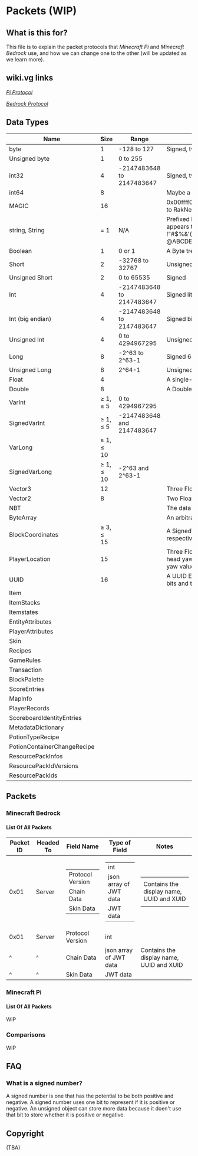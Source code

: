 # Packets \(WIP)

## What is this for?
This file is to explain the packet protocols that *Minecraft Pi* and *Minecraft Bedrock* use, and how we can change one to the other (will be updated as we learn more).

## wiki.vg links
[*Pi Protocol*](https://wiki.vg/Pocket_Minecraft_Protocol)

[*Bedrock Protocol*](https://wiki.vg/Bedrock_Protocol)

## Data Types
Name | Size | Range | Notes
---- | ---- | ----- | -----
byte | 1 | -128 to 127 | Signed, two's complement
Unsigned byte | 1 | 0 to 255 | 
int32 | 4 | -2147483648 to 2147483647 | Signed, two's complement
int64 | 8 |  | Maybe a double?
MAGIC | 16 |  | 0x00ffff00fefefefefdfdfdfd12345678 always those hex bytes, corresponding to RakNet's default OFFLINE_MESSAGE_DATA_ID
string, String| = 1 | N/A | Prefixed by a short containing the length of the string in characters. It appears that only the following ASCII characters can be displayed: !"#$%&'()\*+,-./0123456789:;<=\>?@ABCDEFGHIJKLMNOPQRSTUVWXYZ[\\]^\_\`abcdefghijklmnopqrstuvwxyz{\|}~
Boolean | 1 | 0 or 1 | A Byte treated as boolean, 0 is false but anything greater then that is true
Short | 2 | -32768 to 32767 | Unsigned
Unsigned Short | 2| 0 to 65535 | Signed
Int | 4 | -2147483648 to 2147483647 | Signed little-endian 32-bit Integer
Int (big endian) | 4 | -2147483648 to 2147483647 | Signed big-endian 32-bit Integer
Unsigned Int | 4 | 0 to 4294967295 | Unsigned 32-bit Integer
Long | 8 | -2^63 to 2^63-1 | Signed 64-bit Integer
Unsigned Long | 8 | 2^64-1 | Unsigned 64-bit Integer
Float | 4 |  |  A single-precision 32-bit IEEE 754 Floating point number
Double|  8 | |  A Double-precision 64-bit IEEE 754 Floating point number
VarInt |  ≥ 1, ≤ 5 | 0 to 4294967295 |  
SignedVarInt | ≥ 1, ≤ 5 | -2147483648 and 2147483647 
VarLong | ≥ 1, ≤ 10 | |  
SignedVarLong | ≥ 1, ≤ 10|  -2^63 and 2^63-1 | 
Vector3 | 12 | |  Three Float values (X, Y and Z respectively)
Vector2 |  8 | | Two Float values (X and Y respectively)
NBT | | | The data representing a block or an enity's state
ByteArray  | | |  An arbitrary array of Bytes prefixed with its size in Bytes as a VarInt.
BlockCoordinates | ≥ 3, ≤ 15 | |  A SignedVarInt, a normal VarInt and another SignedVarInt (X, Y and Z respectively)
PlayerLocation | 15 | |  Three Float values (X, Y and Z respectively), followed by three Bytes (pitch, head yaw and yaw respectively). To convert the Bytes to normal pitch and yaw values divide them by 0.71
UUID | 16 | | A UUID Encoded as two unsigned 64-bit Integers: the most significant 64 bits and the least significant 64 bits
Item | | | 
ItemStacks | | | 
Itemstates | | | 
EntityAttributes | | | 
PlayerAttributes | | | 
Skin | | |
Recipes | | |
GameRules | | |
Transaction | | |
BlockPalette | | |
ScoreEntries | | |
MapInfo | | |
PlayerRecords | | |
ScoreboardIdentityEntries | | |
MetadataDictionary | | |
PotionTypeRecipe | | |
PotionContainerChangeRecipe  | | | 
ResourcePackInfos | | |
ResourcePackIdVersions  | | | 
ResourcePackIds | | |

## Packets 
### Minecraft Bedrock
#### List Of All Packets
Packet ID | Headed To | Field Name | Type of Field | Notes
----------- | ------------- | ------------- | --------------| ---------
0x01 | Server | <table> <tr><td>  Protocol Version </td> </tr> <tr> <td> Chain Data </td>  </tr> <tr> <td> Skin Data</td>  </tr> </table> | <table> <tr> <td> int </td> </tr> <tr> <td> json array of JWT data </td> </tr> <tr> <td> JWT data </td> </tr> </table> | <table> <tr>  <td> </td> </tr> <tr> <td> Contains the display name, UUID and XUID </td> </tr> <tr> <td> </td>  </tr> </table>
0x01 | Server | Protocol Version | int | |
^ | ^ |  Chain Data |  json array of JWT data | Contains the display name, UUID and XUID |
^ | ^ | Skin Data| JWT data | |

### Minecraft Pi
#### List Of All Packets
WIP

### Comparisons
WIP


## FAQ
### What is a signed number?
A signed number is one that has the potential to be both positive and negative. A signed number uses one bit to represent if it is positive or negative. An unsigned object can store more data because it doen't use that bit to store whether it is positive or negative. 



## Copyright
\(TBA\)
